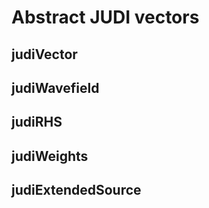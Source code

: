 # Abstract JUDI vectors

## judiVector

## judiWavefield

## judiRHS

## judiWeights

## judiExtendedSource
